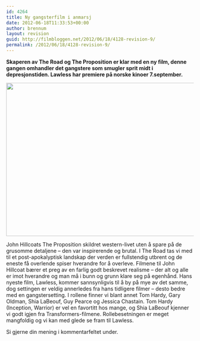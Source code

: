 ```yaml
---
id: 4264
title: Ny gangsterfilm i anmarsj
date: 2012-06-18T11:33:53+00:00
author: brennum
layout: revision
guid: http://filmbloggen.net/2012/06/18/4128-revision-9/
permalink: /2012/06/18/4128-revision-9/
---
```

**Skaperen av The Road og The Proposition er klar med en ny film, denne gangen omhandler det gangstere som smugler sprit midt i depresjonstiden. Lawless har premiere på norske kinoer 7.september.** 

<!--more-->

<a href="http://filmbloggen.net/2012/06/18/ny-gangsterfilm-i-anmarsj/lawless-2/" rel="attachment wp-att-4255"><img class="alignnone size-large wp-image-4255" src="http://filmbloggen.net/wp-content/uploads//2012/06/2012_lawless_0061-620x412.jpg" alt="" width="620" height="412" /></a>

John Hillcoats The Proposition skildret western-livet uten å spare på de grusomme detaljene &#8211; den var inspirerende og brutal. I The Road tas vi med til et post-apokalyptisk landskap der verden er fullstendig utbrent og de eneste få overlende spiser hverandre for å overleve. Filmene til John Hillcoat bærer et preg av en farlig godt beskrevet realisme &#8211; der alt og alle er imot hverandre og man må i bunn og grunn klare seg på egenhånd. Hans nyeste film, Lawless, kommer sannsynligvis til å by på mye av det samme, dog settingen er veldig annerledes fra hans tidligere filmer &#8211; desto bedre med en gangstersetting. I rollene finner vi blant annet Tom Hardy, Gary Oldman, Shia LaBeouf, Guy Pearce og Jessica Chastain. Tom Hardy (Inception, Warrior) er vel en favortitt hos mange, og Shia LaBeouf kjenner vi godt igjen fra Transformers-filmene. Rollebesetningen er meget mangfoldig og vi kan med glede se fram til Lawless.

Si gjerne din mening i kommentarfeltet under.

<div class="video-shortcode">
</div>